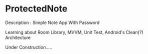 # ProtectedNote
Description : Simple Note App With Password

Learning about Room Library, MVVM, Unit Test, Android's Clean(?) Architecture

Under Construction.....
